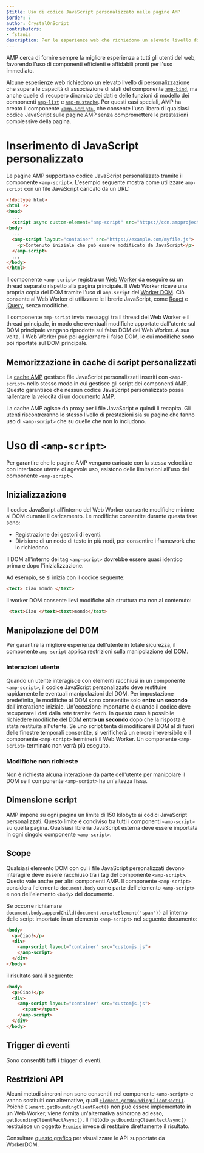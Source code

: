 ```yaml
---
$title: Uso di codice JavaScript personalizzato nelle pagine AMP
$order: 7
author: CrystalOnScript
contributors:
- fstanis
description: Per le esperienze web che richiedono un elevato livello di personalizzazione, AMP ha creato amp-script, un componente che consente l'uso libero di qualunque codice JavaScript nella pagina AMP, senza compromettere le prestazioni complessive della pagina.
---
```


AMP cerca di fornire sempre la migliore esperienza a tutti gli utenti del web, favorendo l'uso di componenti efficienti e affidabili pronti per l'uso immediato.

Alcune esperienze web richiedono un elevato livello di personalizzazione che supera le capacità di associazione di stati del componente [`amp-bind`](../../../documentation/components/reference/amp-bind.md?format=websites), ma anche quelle di recupero dinamico dei dati e delle funzioni di modello dei componenti [`amp-list`](../../../documentation/components/reference/amp-list.md?format=websites) e [`amp-mustache`](../../../documentation/components/reference/amp-mustache.md?format=websites). Per questi casi speciali, AMP ha creato il componente [`<amp-script>`](../../../documentation/components/reference/amp-script.md?format=websites), che consente l'uso libero di qualsiasi codice JavaScript sulle pagine AMP senza compromettere le prestazioni complessive della pagina.

# Inserimento di JavaScript personalizzato

Le pagine AMP supportano codice JavaScript personalizzato tramite il componente `<amp-script>`. L'esempio seguente mostra come utilizzare `amp-script` con un file JavaScript caricato da un URL:

```html
<!doctype html>
<html ⚡>
<head>
  ...
  <script async custom-element="amp-script" src="https://cdn.ampproject.org/v0/amp-script-0.1.js"></script>
<body>
  ...
  <amp-script layout="container" src="https://example.com/myfile.js">
    <p>Contenuto iniziale che può essere modificato da JavaScript</p>
  </amp-script>
  ...
</body>
</html>
```

Il componente `<amp-script>` registra un [Web Worker](https://developer.mozilla.org/en-US/docs/Web/API/Web_Workers_API) da eseguire su un thread separato rispetto alla pagina principale. Il Web Worker riceve una propria copia del DOM tramite l'uso di `amp-script` del [Worker DOM](https://github.com/ampproject/worker-dom). Ciò consente al Web Worker di utilizzare le librerie JavaScript, come [React](https://reactjs.org/) e [jQuery](https://jquery.com/), senza modifiche.

Il componente `amp-script` invia messaggi tra il thread del Web Worker e il thread principale, in modo che eventuali modifiche apportate dall'utente sul DOM principale vengano riprodotte sul falso DOM del Web Worker. A sua volta, il Web Worker può poi aggiornare il falso DOM, le cui modifiche sono poi riportate sul DOM principale.

## Memorizzazione in cache di script personalizzati

La [cache AMP](../../../documentation/guides-and-tutorials/learn/amp-caches-and-cors/how_amp_pages_are_cached.md) gestisce file JavaScript personalizzati inseriti con `<amp-script>` nello stesso modo in cui gestisce gli script dei componenti AMP. Questo garantisce che nessun codice JavaScript personalizzato possa rallentare la velocità di un documento AMP.

La cache AMP agisce da proxy per i file JavaScript e quindi li recapita. Gli utenti riscontreranno lo stesso livello di prestazioni sia su pagine che fanno uso di `<amp-script>` che su quelle che non lo includono.

# Uso di `<amp-script>`

Per garantire che le pagine AMP vengano caricate con la stessa velocità e con interfacce utente di agevole uso, esistono delle limitazioni all'uso del componente `<amp-script>`.

## Inizializzazione

Il codice JavaScript all'interno del Web Worker consente modifiche minime al DOM durante il caricamento. Le modifiche consentite durante questa fase sono:

- Registrazione dei gestori di eventi.
- Divisione di un nodo di testo in più nodi, per consentire i framework che lo richiedono.

Il DOM all'interno dei tag `<amp-script>` dovrebbe essere quasi identico prima e dopo l'inizializzazione.

Ad esempio, se si inizia con il codice seguente:

```html
<text> Ciao mondo </text>
```

il worker DOM consente lievi modifiche alla struttura ma non al contenuto:

```html
 <text>Ciao </text><text>mondo</text>
```

## Manipolazione del DOM

Per garantire la migliore esperienza dell'utente in totale sicurezza, il componente `amp-script` applica restrizioni sulla manipolazione del DOM.

### Interazioni utente

Quando un utente interagisce con elementi racchiusi in un componente `<amp-script>`, il codice JavaScript personalizzato deve restituire rapidamente le eventuali manipolazioni del DOM. Per impostazione predefinita, le modifiche al DOM sono consentite solo **entro un secondo** dall'interazione iniziale. Un'eccezione importante è quando il codice deve recuperare i dati dalla rete tramite `fetch`. In questo caso è possibile richiedere modifiche del DOM **entro un secondo** dopo che la risposta è stata restituita all'utente. Se uno script tenta di modificare il DOM al di fuori delle finestre temporali consentite, si verificherà un errore irreversibile e il componente `<amp-script>` terminerà il Web Worker. Un componente `<amp-script>` terminato non verrà più eseguito.

### Modifiche non richieste

Non è richiesta alcuna interazione da parte dell'utente per manipolare il DOM se il componente `<amp-script>` ha un'altezza fissa.

## Dimensione script

AMP impone su ogni pagina un limite di 150 kilobyte ai codici JavaScript personalizzati. Questo limite è condiviso tra tutti i componenti `<amp-script>` su quella pagina. Qualsiasi libreria JavaScript esterna deve essere importata in ogni singolo componente `<amp-script>`.

## Scope

Qualsiasi elemento DOM con cui i file JavaScript personalizzati devono interagire deve essere racchiuso tra i tag del componente `<amp-script>`. Questo vale anche per altri componenti AMP. Il componente `<amp-script>` considera l'elemento `document.body` come parte dell'elemento `<amp-script>` e non dell'elemento `<body>` del documento.

Se occorre richiamare `document.body.appendChild(document.createElement('span'))` all'interno dello script importato in un elemento `<amp-script>` nel seguente documento:

```html
<body>
  <p>Ciao!</p>
  <div>
    <amp-script layout="container" src="customjs.js">
    </amp-script>
  </div>
</body>
```

il risultato sarà il seguente:

```html
<body>
  <p>Ciao!</p>
  <div>
    <amp-script layout="container" src="customjs.js">
      <span></span>
    </amp-script>
  </div>
</body>
```

## Trigger di eventi

Sono consentiti tutti i trigger di eventi.

## Restrizioni API <a name="api-restrictions"></a>

Alcuni metodi sincroni non sono consentiti nel componente `<amp-script>` e vanno sostituiti con alternative, quali [`Element.getBoundingClientRect()`](https://developer.mozilla.org/en-US/docs/Web/API/Element/getBoundingClientRect). Poiché `Element.getBoundingClientRect()` non può essere implementato in un Web Worker, viene fornita un'alternativa asincrona ad esso, `getBoundingClientRectAsync()`. Il metodo `getBoundingClientRectAsync()` restituisce un oggetto [`Promise`](https://developer.mozilla.org/en-US/docs/Web/JavaScript/Reference/Global_Objects/Promise) invece di restituire direttamente il risultato.

Consultare [questo grafico](https://github.com/ampproject/worker-dom/blob/main/web_compat_table.md) per visualizzare le API supportate da WorkerDOM.

